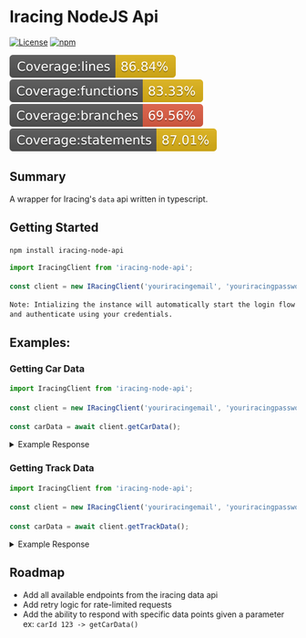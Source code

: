 # Iracing NodeJS Api

[![License][license-image]][license-url]
[![npm](https://img.shields.io/npm/dw/jest-coverage-badges.svg)](https://www.npmjs.com/package/iracing-node-api)

[license-url]: https://opensource.org/licenses/MIT
[license-image]: https://img.shields.io/npm/l/make-coverage-badge.svg

![Coverage lines](coverage/badge-lines.svg)
![Coverage functions](coverage/badge-functions.svg)
![Coverage branches](coverage/badge-branches.svg)
![Coverage statements](coverage/badge-statements.svg)

## Summary

A wrapper for Iracing's `data` api written in typescript.

## Getting Started

`npm install iracing-node-api`

```ts
import IracingClient from 'iracing-node-api';

const client = new IRacingClient('youriracingemail', 'youriracingpassword');
```

`Note: Intializing the instance will automatically start the login flow and authenticate using your credentials.`

## Examples:

### Getting Car Data

```ts
import IracingClient from 'iracing-node-api';

const client = new IRacingClient('youriracingemail', 'youriracingpassword');

const carData = await client.getCarData();
```

<details>
<summary>Example Response</summary>
<pre>
<code lang="js">
[
	{
		"ai_enabled": true,
		"allow_number_colors": false,
		"allow_number_font": false,
		"allow_sponsor1": true,
		"allow_sponsor2": true,
		"allow_wheel_color": true,
		"award_exempt": false,
		"car_dirpath": "rt2000",
		"car_id": 1,
		"car_name": "Skip Barber Formula 2000",
		"car_name_abbreviated": "SBRS",
		"car_types": [
			{
				"car_type": "openwheel"
			},
			{
				"car_type": "road"
			},
			{
				"car_type": "rt2000"
			},
			{
				"car_type": "sbrs"
			},
			{
				"car_type": "skippy"
			}
		],
		"car_weight": 1250,
		"categories": [
			"formula_car"
		],
		"created": "2006-05-03T19:10:00Z",
		"first_sale": "2008-02-03T00:00:00Z",
		"forum_url": "https://forums.iracing.com/categories/skip-barber-formula-2000",
		"free_with_subscription": false,
		"has_headlights": false,
		"has_multiple_dry_tire_types": false,
		"has_rain_capable_tire_types": false,
		"hp": 132,
		"is_ps_purchasable": true,
		"max_power_adjust_pct": 0,
		"max_weight_penalty_kg": 250,
		"min_power_adjust_pct": -5,
		"package_id": 15,
		"patterns": 3,
		"price": 11.95,
		"price_display": "$11.95",
		"rain_enabled": false,
		"retired": false,
		"search_filters": "road,openwheel,skippy,sbrs,rt2000",
		"sku": 10009
	}
]
</code>
</pre>
</details>

### Getting Track Data

```ts
import IracingClient from 'iracing-node-api';

const client = new IRacingClient('youriracingemail', 'youriracingpassword');

const carData = await client.getTrackData();
```

<details>
<summary>Example Response</summary>
<pre>
<code lang="js">
[
	{
		"ai_enabled": false,
		"allow_pitlane_collisions": true,
		"allow_rolling_start": true,
		"allow_standing_start": true,
		"award_exempt": true,
		"category": "road",
		"category_id": 2,
		"closes": "2018-10-31",
		"config_name": "Full Course",
		"corners_per_lap": 7,
		"created": "2006-04-04T19:10:00Z",
		"first_sale": "2008-02-04T00:00:00Z",
		"free_with_subscription": true,
		"fully_lit": false,
		"grid_stalls": 62,
		"has_opt_path": false,
		"has_short_parade_lap": true,
		"has_start_zone": false,
		"has_svg_map": true,
		"is_dirt": false,
		"is_oval": false,
		"is_ps_purchasable": true,
		"lap_scoring": 0,
		"latitude": 41.9282105,
		"location": "Lakeville, Connecticut, USA",
		"longitude": -73.3839642,
		"max_cars": 66,
		"night_lighting": false,
		"nominal_lap_time": 53.54668,
		"number_pitstalls": 34,
		"opens": "2018-04-01",
		"package_id": 9,
		"pit_road_speed_limit": 45,
		"price": 0,
		"price_display": "$0.00",
		"priority": 1,
		"purchasable": true,
		"qualify_laps": 2,
		"rain_enabled": true,
		"restart_on_left": false,
		"retired": false,
		"search_filters": "road,lrp",
		"site_url": "http://www.limerock.com/",
		"sku": 10021,
		"solo_laps": 8,
		"start_on_left": false,
		"supports_grip_compound": false,
		"tech_track": false,
		"time_zone": "America/New_York",
		"track_config_length": 1.53,
		"track_dirpath": "limerock\\full",
		"track_id": 1,
		"track_name": "[Legacy] Lime Rock Park - 2008",
		"track_types": [
			{
				"track_type": "road"
			}
		]
	}
]
</code>
</pre>
</details>

## Roadmap

- Add all available endpoints from the iracing data api
- Add retry logic for rate-limited requests
- Add the ability to respond with specific data points given a parameter ex: `carId 123 -> getCarData()`
